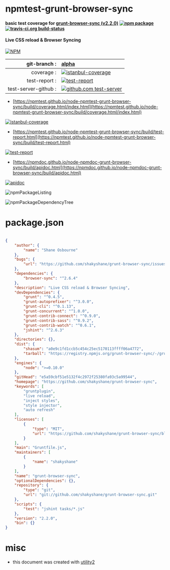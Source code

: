 # npmtest-grunt-browser-sync

#### basic test coverage for  [grunt-browser-sync (v2.2.0)](https://github.com/shakyshane/grunt-browser-sync)  [![npm package](https://img.shields.io/npm/v/npmtest-grunt-browser-sync.svg?style=flat-square)](https://www.npmjs.org/package/npmtest-grunt-browser-sync) [![travis-ci.org build-status](https://api.travis-ci.org/npmtest/node-npmtest-grunt-browser-sync.svg)](https://travis-ci.org/npmtest/node-npmtest-grunt-browser-sync)

#### Live CSS reload & Browser Syncing

[![NPM](https://nodei.co/npm/grunt-browser-sync.png?downloads=true&downloadRank=true&stars=true)](https://www.npmjs.com/package/grunt-browser-sync)

| git-branch : | [alpha](https://github.com/npmtest/node-npmtest-grunt-browser-sync/tree/alpha)|
|--:|:--|
| coverage : | [![istanbul-coverage](https://npmtest.github.io/node-npmtest-grunt-browser-sync/build/coverage.badge.svg)](https://npmtest.github.io/node-npmtest-grunt-browser-sync/build/coverage.html/index.html)|
| test-report : | [![test-report](https://npmtest.github.io/node-npmtest-grunt-browser-sync/build/test-report.badge.svg)](https://npmtest.github.io/node-npmtest-grunt-browser-sync/build/test-report.html)|
| test-server-github : | [![github.com test-server](https://npmtest.github.io/node-npmtest-grunt-browser-sync/GitHub-Mark-32px.png)](https://npmtest.github.io/node-npmtest-grunt-browser-sync/build/app/index.html) | | build-artifacts : | [![build-artifacts](https://npmtest.github.io/node-npmtest-grunt-browser-sync/glyphicons_144_folder_open.png)](https://github.com/npmtest/node-npmtest-grunt-browser-sync/tree/gh-pages/build)|

- [https://npmtest.github.io/node-npmtest-grunt-browser-sync/build/coverage.html/index.html](https://npmtest.github.io/node-npmtest-grunt-browser-sync/build/coverage.html/index.html)

[![istanbul-coverage](https://npmtest.github.io/node-npmtest-grunt-browser-sync/build/screenCapture.buildCi.browser.%252Ftmp%252Fbuild%252Fcoverage.lib.html.png)](https://npmtest.github.io/node-npmtest-grunt-browser-sync/build/coverage.html/index.html)

- [https://npmtest.github.io/node-npmtest-grunt-browser-sync/build/test-report.html](https://npmtest.github.io/node-npmtest-grunt-browser-sync/build/test-report.html)

[![test-report](https://npmtest.github.io/node-npmtest-grunt-browser-sync/build/screenCapture.buildCi.browser.%252Ftmp%252Fbuild%252Ftest-report.html.png)](https://npmtest.github.io/node-npmtest-grunt-browser-sync/build/test-report.html)

- [https://npmdoc.github.io/node-npmdoc-grunt-browser-sync/build/apidoc.html](https://npmdoc.github.io/node-npmdoc-grunt-browser-sync/build/apidoc.html)

[![apidoc](https://npmdoc.github.io/node-npmdoc-grunt-browser-sync/build/screenCapture.buildCi.browser.%252Ftmp%252Fbuild%252Fapidoc.html.png)](https://npmdoc.github.io/node-npmdoc-grunt-browser-sync/build/apidoc.html)

![npmPackageListing](https://npmtest.github.io/node-npmtest-grunt-browser-sync/build/screenCapture.npmPackageListing.svg)

![npmPackageDependencyTree](https://npmtest.github.io/node-npmtest-grunt-browser-sync/build/screenCapture.npmPackageDependencyTree.svg)



# package.json

```json

{
    "author": {
        "name": "Shane Osbourne"
    },
    "bugs": {
        "url": "https://github.com/shakyshane/grunt-browser-sync/issues"
    },
    "dependencies": {
        "browser-sync": "^2.6.4"
    },
    "description": "Live CSS reload & Browser Syncing",
    "devDependencies": {
        "grunt": "^0.4.5",
        "grunt-autoprefixer": "^3.0.0",
        "grunt-cli": "^0.1.13",
        "grunt-concurrent": "^1.0.0",
        "grunt-contrib-connect": "^0.9.0",
        "grunt-contrib-sass": "^0.9.2",
        "grunt-contrib-watch": "^0.6.1",
        "jshint": "^2.6.3"
    },
    "directories": {},
    "dist": {
        "shasum": "a0e9c1fd1ccb5c454c25ec5170113ffff06a4772",
        "tarball": "https://registry.npmjs.org/grunt-browser-sync/-/grunt-browser-sync-2.2.0.tgz"
    },
    "engines": {
        "node": ">=0.10.0"
    },
    "gitHead": "e5a59cbf51e5132f4c2972f25380fa93c5a99544",
    "homepage": "https://github.com/shakyshane/grunt-browser-sync",
    "keywords": [
        "gruntplugin",
        "live reload",
        "inject styles",
        "style injector",
        "auto refresh"
    ],
    "licenses": [
        {
            "type": "MIT",
            "url": "https://github.com/shakyshane/grunt-browser-sync/blob/master/LICENSE-MIT"
        }
    ],
    "main": "Gruntfile.js",
    "maintainers": [
        {
            "name": "shakyshane"
        }
    ],
    "name": "grunt-browser-sync",
    "optionalDependencies": {},
    "repository": {
        "type": "git",
        "url": "git://github.com/shakyshane/grunt-browser-sync.git"
    },
    "scripts": {
        "test": "jshint tasks/*.js"
    },
    "version": "2.2.0",
    "bin": {}
}
```



# misc
- this document was created with [utility2](https://github.com/kaizhu256/node-utility2)
